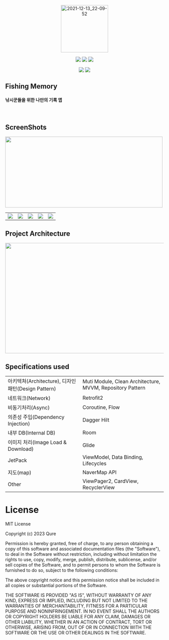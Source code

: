 <p align="center">
<img width="150" alt="2021-12-13_22-09-52" src="https://github.com/dltkd1395/FishingMemory/assets/39490416/f9daf052-7a31-4765-a350-19aa9f6394f9">
  </p>
  
<p align="center">
<img src="https://img.shields.io/badge/Kotlin-1.7.21-005AF0&style= flat?color=blue">
<img src="https://img.shields.io/badge/AGP-7.4.0-005AF0&style= flat?color=blue">
<img src="https://img.shields.io/badge/Gradle-7.4.0-005AF0&style= flat&?color=blue">
</p>
<p align="center">
<img src="https://img.shields.io/badge/minSdkVersion-27-005AF0&style= flat&?color=DDE072">
<img src="https://img.shields.io/badge/compileSdkVersion-33-005AF0&style= flat&?color=FF7328">
<p>

## Fishing Memory

#### 낚시꾼들을 위한 나만의 기록 앱

</br>

## ScreenShots
<img src = "https://github.com/dltkd1395/FishingMemory/assets/39490416/bbd5c38d-f17e-4441-abd9-80e9cf8ec55c" height="225" width="500">

||||||
|---|---|---|---|---|
|<img src="https://github.com/dltkd1395/FishingMemory/assets/39490416/6698a1bd-deb5-462a-8a34-956fca4462f3">|<img src="https://github.com/dltkd1395/FishingMemory/assets/39490416/c2991a10-96c7-4d30-ba4e-3a568c916124">|<img src="https://github.com/dltkd1395/FishingMemory/assets/39490416/ddc255be-b19c-460f-9df6-02d0dd7b31aa">|<img src="https://github.com/dltkd1395/FishingMemory/assets/39490416/5ae8db38-f61e-4bfe-b4de-429aea6a7ce5">|<img src="https://github.com/dltkd1395/FishingMemory/assets/39490416/cdaa9d74-fcb0-48f1-affe-30753f80a7be">|

## Project Architecture
<img src="https://github.com/dltkd1395/FishingMemory/assets/39490416/44db0b32-3797-4ff2-ba8c-a95f485df29b" height="350" width="600">

## Specifications used

|||
|---|---|
|아키텍쳐(Architecture), 디자인 패턴(Design Pattern)| Muti Module, Clean Architecture, MVVM, Repository Pattern|
|네트워크(Network)|Retrofit2|
|비동기처리(Async)|Coroutine, Flow|
|의존성 주입(Dependency Injection)|Dagger Hilt|
|내부 DB(Internal DB)|Room|
|이미지 처리(Image Load & Download)|Glide|
|JetPack|ViewModel, Data Binding, Lifecycles|
| 지도(map) | NaverMap API
|Other|ViewPager2, CardView, RecyclerView|

# License
MIT License

Copyright (c) 2023 Qure

Permission is hereby granted, free of charge, to any person obtaining a copy
of this software and associated documentation files (the "Software"), to deal
in the Software without restriction, including without limitation the rights
to use, copy, modify, merge, publish, distribute, sublicense, and/or sell
copies of the Software, and to permit persons to whom the Software is
furnished to do so, subject to the following conditions:

The above copyright notice and this permission notice shall be included in all
copies or substantial portions of the Software.

THE SOFTWARE IS PROVIDED "AS IS", WITHOUT WARRANTY OF ANY KIND, EXPRESS OR
IMPLIED, INCLUDING BUT NOT LIMITED TO THE WARRANTIES OF MERCHANTABILITY,
FITNESS FOR A PARTICULAR PURPOSE AND NONINFRINGEMENT. IN NO EVENT SHALL THE
AUTHORS OR COPYRIGHT HOLDERS BE LIABLE FOR ANY CLAIM, DAMAGES OR OTHER
LIABILITY, WHETHER IN AN ACTION OF CONTRACT, TORT OR OTHERWISE, ARISING FROM,
OUT OF OR IN CONNECTION WITH THE SOFTWARE OR THE USE OR OTHER DEALINGS IN THE
SOFTWARE.